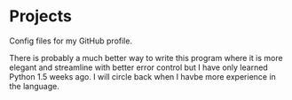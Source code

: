 # Projects
Config files for my GitHub profile.

There is probably a much better way to write this program where it is more elegant and streamline with better error control but I have only learned Python 1.5 weeks ago. 
I will circle back when I havbe more experience in the language. 
